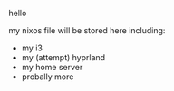 hello

my nixos file will be stored here including:

 - my i3
 - my (attempt) hyprland
 - my home server
 - probally more
